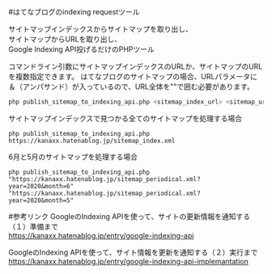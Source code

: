 #はてなブログのindexing requestツール

サイトマップインデックスからサイトマップを取り出し、  
サイトマップからURLを取り出し、  
Google Indexing API投げるだけのPHPツール 

コマンドライン引数にサイトマップインデックスのURLか、サイトマップのURLを複数指定できます。
はてなブログのサイトマップの場合、URLパラメータに＆（アンパサンド）が入っているので、URL全体を""で囲む必要があります。


```bash
php publish_sitemap_to_indexing_api.php <sitemap_index_url> <sitemap_url> ...
```

サイトマップインデックスで見つかる全てのサイトマップを処理する場合
```
php publish_sitemap_to_indexing_api.php https://kanaxx.hatenablog.jp/sitemap_index.xml
```

6月と5月のサイトマップを処理する場合
```
php publish_sitemap_to_indexing_api.php "https://kanaxx.hatenablog.jp/sitemap_periodical.xml?year=2020&month=6" "https://kanaxx.hatenablog.jp/sitemap_periodical.xml?year=2020&month=5"
```

#参考リンク
GoogleのIndexing APIを使って、サイトの更新情報を通知する（１）準備まで  
https://kanaxx.hatenablog.jp/entry/google-indexing-api  

GoogleのIndexing APIを使って、サイト情報を更新を通知する（２）実行まで  
https://kanaxx.hatenablog.jp/entry/google-indexing-api-implemantation  


